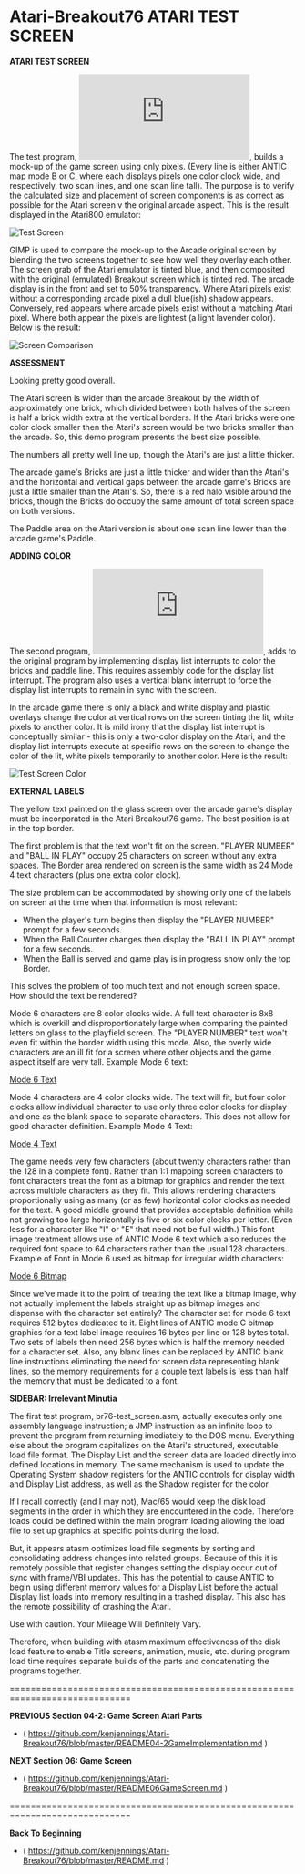 # Atari-Breakout76 ATARI TEST SCREEN

**ATARI TEST SCREEN**

The test program, ![br76-test_screen.asm]( https://github.com/kenjennings/Atari-Breakout76/blob/master/br76-test_screen.asm "Test Program 1" ), builds a mock-up of the game screen using only pixels. (Every line is either ANTIC map mode B or C, where each displays pixels one color clock wide, and respectively, two scan lines, and one scan line tall).  The purpose is to verify the calculated size and placement of screen components is as correct as possible for the Atari screen v the original arcade aspect.  This is the result displayed in the Atari800 emulator:

![Test Screen](Breakout_bw_test_screen_cropped_with_border.png?raw=true "Test Screen")

GIMP is used to compare the mock-up to the Arcade original screen by blending the two screens together to see how well they overlay each other.  The screen grab of the Atari emulator is tinted blue, and then composited with the original (emulated) Breakout screen which is tinted red.  The arcade display is in the front and set to 50% transparency.  Where Atari pixels exist without a corresponding arcade pixel a dull blue(ish) shadow appears.  Conversely, red appears where arcade pixels exist without a matching Atari pixel.  Where both appear the pixels are lightest (a light lavender color).  Below is the result:

![Screen Comparison](Breakout_bw_test_screen_merge.png?raw=true "Screen Comparison")

**ASSESSMENT**

Looking pretty good overall.

The Atari screen is wider than the arcade Breakout by the width of approximately one brick, which divided between both halves of the screen is half a brick width extra at the vertical borders.  If the Atari bricks were one color clock smaller then the Atari's screen would be two bricks smaller than the arcade.  So, this demo program presents the best size possible.

The numbers all pretty well line up, though the Atari's are just a little thicker.

The arcade game's Bricks are just a little thicker and wider than the Atari's and the  horizontal and vertical gaps between the arcade game's Bricks are just a little smaller than the Atari's.  So, there is a red halo visible around the bricks, though the Bricks do occupy the same amount of total screen space on both versions.

The Paddle area on the Atari version is about one scan line lower than the arcade game's Paddle.  

**ADDING COLOR**

The second program, ![br76-test_screen_color.asm]( https://github.com/kenjennings/Atari-Breakout76/blob/master/br76-test_screen_color.asm "Test Program 2" ), adds to the original program by implementing display list interrupts to color the bricks and paddle line.  This requires assembly code for the display list interrupt.  The program also uses a vertical blank interrupt to force the display list interrupts to remain in sync with the screen.

In the arcade game there is only a black and white display and plastic overlays change the color at vertical rows on the screen tinting the lit, white pixels to another color.  It is mild irony that the display list interrupt is conceptually similar - this is only a two-color display on the Atari, and the display list interrupts execute at specific rows on the screen to change the color of the lit, white pixels temporarily to another color.  Here is the result:

![Test Screen Color](Breakout_cl_test_screen_cropped_with_border.png?raw=true "Test Screen Color")

**EXTERNAL LABELS**

The yellow text painted on the glass screen over the arcade game's display must be incorporated in the Atari Breakout76 game.  The best position is at in the top border.

The first problem is that the text won't fit on the screen.  "PLAYER NUMBER" and "BALL IN PLAY" occupy 25 characters on screen without any extra spaces.  The Border area rendered on screen is the same width as 24 Mode 4 text characters (plus one extra color clock).

The size problem can be accommodated by showing only one of the labels on screen at the time when that information is most relevant:
- When the player's turn begins then display the "PLAYER NUMBER" prompt for a few seconds.
- When the Ball Counter changes then display the "BALL IN PLAY" prompt for a few seconds.
- When the Ball is served and game play is in progress show only the top Border.

This solves the problem of too much text and not enough screen space.   How should the text be rendered?   

Mode 6 characters are 8 color clocks wide.  A full text character is 8x8 which is overkill and disproportionately large when comparing the painted letters on glass to the playfield screen.  The "PLAYER NUMBER" text won't even fit within the border width using this mode.  Also, the overly wide characters are an ill fit for a screen where other objects and the game aspect itself are very tall. Example Mode 6 text:

[Mode 6 Text](ExternalLabels.png?raw=true "Mode 6 External Labels")

Mode 4 characters are 4 color clocks wide.  The text will fit, but four color clocks allow individual character to use only three color clocks for display and one as the blank space to separate characters.  This does not allow for good character definition.  Example Mode 4 Text:

[Mode 4 Text](ExternalLabels4.png?raw=true "Mode 4 External Labels")

The game needs very few characters (about twenty characters rather than the 128 in a complete font).  Rather than 1:1 mapping screen characters to font characters treat the font as a bitmap for graphics and render the text across multiple characters as they fit.  This allows rendering characters proportionally using as many (or as few) horizontal color clocks as needed for the text.  A good middle ground that provides acceptable definition while not growing too large horizontally is five or six color clocks per letter.  (Even less for a character like "I" or "E" that need not be full width.)  This font image treatment allows use of ANTIC Mode 6 text which also reduces the required font space to 64 characters rather than the usual 128 characters. Example of Font in Mode 6 used as bitmap for irregular width characters:

[Mode 6 Bitmap](ExternalLabels6.png?raw=true "Mode 6 Bitmap External Labels")

Since we've made it to the point of treating the text like a bitmap image, why not actually implement the labels straight up as bitmap images and dispense with the character set entirely?  The character set for mode 6 text requires 512 bytes dedicated to it.  Eight lines of ANTIC mode C bitmap graphics for a text label image requires 16 bytes per line or 128 bytes total.  Two sets of labels then need 256 bytes which is half the memory needed for a character set.  Also, any blank lines can be replaced by ANTIC blank line instructions eliminating the need for screen data representing blank lines, so the memory requirements for a couple text labels is less than half the memory that must be dedicated to a font.  

**SIDEBAR: Irrelevant Minutia** 

The first test program, br76-test_screen.asm, actually executes only one assembly language instruction; a JMP instruction as an infinite loop to prevent the program from returning imediately to the DOS menu.  Everything else about the program capitalizes on the Atari's structured, executable load file format.  The Display List and the screen data are loaded directly into defined locations in memory.  The same mechanism is used to update the Operating System shadow registers for the ANTIC controls for display width and Display List address, as well as the Shadow register for the color.   

If I recall correctly (and I may not), Mac/65 would keep the disk load segments in the order in which they are encountered in the code.  Therefore loads could be defined within the main program loading allowing the load file to set up graphics at specific points during the load.

But, it appears atasm optimizes load file segments by sorting and consolidating address changes into related groups.  Because of this it is remotely possible that register changes setting the display occur out of sync with frame/VBI updates.  This has the potential to cause ANTIC to begin using different memory values for a Display List before the actual Display list loads into memory resulting in a trashed display.  This also has the remote possibility of crashing the Atari.

Use with caution.  Your Mileage Will Definitely Vary.

Therefore, when building with atasm maximum effectiveness of the disk load feature to enable Title screens, animation, music, etc. during program load time requires separate builds of the parts and concatenating the programs together. 

=============================================================================

**PREVIOUS Section 04-2: Game Screen Atari Parts**
- ( https://github.com/kenjennings/Atari-Breakout76/blob/master/README04-2GameImplementation.md )


**NEXT Section 06: Game Screen**
- ( https://github.com/kenjennings/Atari-Breakout76/blob/master/README06GameScreen.md )

=============================================================================

**Back To Beginning**
- ( https://github.com/kenjennings/Atari-Breakout76/blob/master/README.md )
